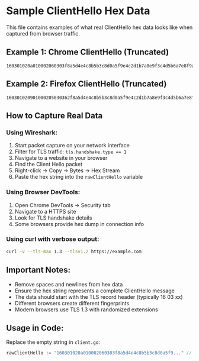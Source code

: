 # Sample ClientHello Hex Data

This file contains examples of what real ClientHello hex data looks like when captured from browser traffic.

## Example 1: Chrome ClientHello (Truncated)
```
160301020a010002060303f8a5d4e4c8b5b3c8d0a5f9e4c2d1b7a8e9f3c4d5b6a7e8f9a0b1c2d3e4f5a6b7c8d9eaf0b1c2d3e4f5a6b7c8d9
```

## Example 2: Firefox ClientHello (Truncated)
```
160301020901000205030362f8a5d4e4c8b5b3c8d0a5f9e4c2d1b7a8e9f3c4d5b6a7e8f9a0b1c2d3e4f5a6b7c8d9eaf0b1c2d3e4f5a6
```

## How to Capture Real Data

### Using Wireshark:
1. Start packet capture on your network interface
2. Filter for TLS traffic: `tls.handshake.type == 1`
3. Navigate to a website in your browser
4. Find the Client Hello packet
5. Right-click → Copy → Bytes → Hex Stream
6. Paste the hex string into the `rawClientHello` variable

### Using Browser DevTools:
1. Open Chrome DevTools → Security tab
2. Navigate to a HTTPS site
3. Look for TLS handshake details
4. Some browsers provide hex dump in connection info

### Using curl with verbose output:
```bash
curl -v --tls-max 1.3 --tlsv1.2 https://example.com
```

## Important Notes:

- Remove spaces and newlines from hex data
- Ensure the hex string represents a complete ClientHello message
- The data should start with the TLS record header (typically 16 03 xx)
- Different browsers create different fingerprints
- Modern browsers use TLS 1.3 with randomized extensions

## Usage in Code:

Replace the empty string in `client.go`:
```go
rawClientHello := "160301020a010002060303f8a5d4e4c8b5b3c8d0a5f9..." // Your captured data here
```